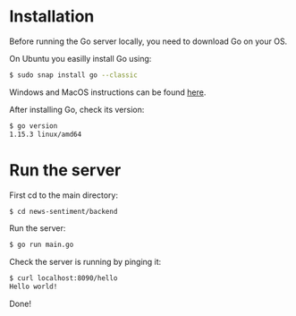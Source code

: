# Installation
Before running the Go server locally, you need to download Go on your OS.

On Ubuntu you easilly install Go using:
```sh
$ sudo snap install go --classic
```

Windows and MacOS instructions can be found [here](https://golang.org/doc/install).

After installing Go, check its version:
```sh
$ go version
1.15.3 linux/amd64
```
# Run the server
First cd to the main directory:
```sh
$ cd news-sentiment/backend
```

Run the server:
```sh
$ go run main.go
```

Check the server is running by pinging it:
```sh
$ curl localhost:8090/hello
Hello world!
```

Done!

